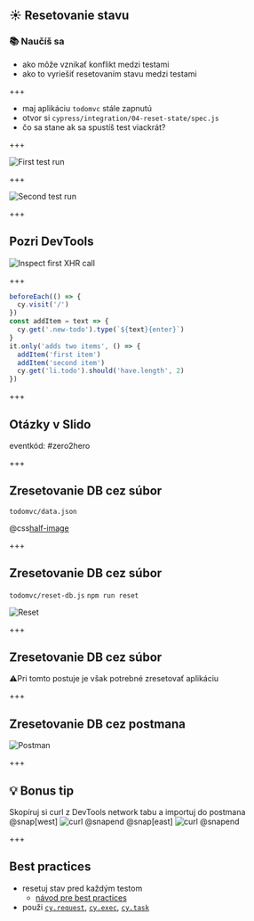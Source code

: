 ## ☀️ Resetovanie stavu

### 📚 Naučíš sa

- ako môže vznikať konflikt medzi testami
- ako to vyriešiť resetovaním stavu medzi testami

+++

- maj aplikáciu `todomvc` stále zapnutú
- otvor si `cypress/integration/04-reset-state/spec.js`
- čo sa stane ak sa spustíš test viackrát?

+++

![First test run](/slides/04-reset-state/img/passing-test.png)

+++

![Second test run](/slides/04-reset-state/img/failing-test.png)

+++

## Pozri DevTools

![Inspect first XHR call](/slides/04-reset-state/img/inspect-first-get-todos.png)

+++

```javascript
beforeEach(() => {
  cy.visit('/')
})
const addItem = text => {
  cy.get('.new-todo').type(`${text}{enter}`)
}
it.only('adds two items', () => {
  addItem('first item')
  addItem('second item')
  cy.get('li.todo').should('have.length', 2)
})
```

+++

## Otázky v Slido

eventkód: #zero2hero

+++

## Zresetovanie DB cez súbor

`todomvc/data.json`

@css[half-image](/slides/04-reset-state/img/data.png)

+++

## Zresetovanie DB cez súbor

`todomvc/reset-db.js`
`npm run reset`

![Reset](/slides/04-reset-state/img/reset.png)

+++

## Zresetovanie DB cez súbor

⚠️Pri tomto postuje je však potrebné zresetovať aplikáciu

+++

## Zresetovanie DB cez postmana

![Postman](/slides/04-reset-state/img/postman.png)

+++

## 💡 Bonus tip
Skopíruj si curl z DevTools network tabu a importuj do postmana
@snap[west]
![curl](/slides/04-reset-state/img/curl.png)
@snapend
@snap[east]
![curl](/slides/04-reset-state/img/import.png)
@snapend

+++

## Best practices

- resetuj stav pred každým testom
  - [návod pre best practices](https://on.cypress.io/best-practices)
- použi [`cy.request`](https://on.cypress.io/request), [`cy.exec`](https://on.cypress.io/exec), [`cy.task`](https://on.cypress.io/task)
